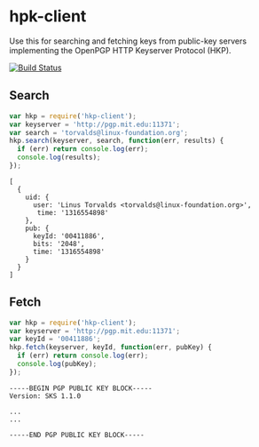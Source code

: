 # hpk-client

Use this for searching and fetching keys from public-key servers implementing
the OpenPGP HTTP Keyserver Protocol (HKP).

[![Build Status](https://secure.travis-ci.org/freewil/node-hkp-client.png)](http://travis-ci.org/freewil/node-hkp-client)

## Search

```js
var hkp = require('hkp-client');
var keyserver = 'http://pgp.mit.edu:11371';
var search = 'torvalds@linux-foundation.org';
hkp.search(keyserver, search, function(err, results) {
  if (err) return console.log(err);
  console.log(results);
});
```

```
[ 
  {
    uid: { 
      user: 'Linus Torvalds <torvalds@linux-foundation.org>',
       time: '1316554898' 
    },
    pub: { 
      keyId: '00411886', 
      bits: '2048', 
      time: '1316554898'
    }
  }
]
```

## Fetch

```js
var hkp = require('hkp-client');
var keyserver = 'http://pgp.mit.edu:11371';
var keyId = '00411886';
hkp.fetch(keyserver, keyId, function(err, pubKey) {
  if (err) return console.log(err);
  console.log(pubKey);
});
```

```
-----BEGIN PGP PUBLIC KEY BLOCK-----
Version: SKS 1.1.0

...
...

-----END PGP PUBLIC KEY BLOCK-----
```
